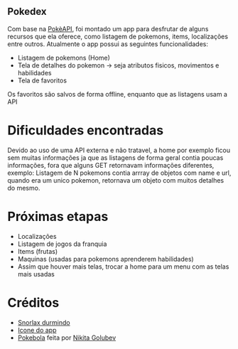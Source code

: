 ## Pokedex

Com base na [PokèAPI](https://pokeapi.co/), foi montado um app para desfrutar de alguns recursos que ela oferece, como listagem de pokemons, items, localizações entre outros. Atualmente
o app possui as seguintes funcionalidades:

- Listagem de pokemons (Home)
- Tela de detalhes do pokemon -> seja atributos fisicos, movimentos e habilidades
- Tela de favoritos

Os favoritos são salvos de forma offline, enquanto que as listagens usam a API

# Dificuldades encontradas

Devido ao uso de uma API externa e não tratavel, a home por exemplo ficou sem muitas informações ja que as listagens de forma geral contia poucas informações, fora que alguns GET retornavam
informações diferentes, exemplo: Listagem de N pokemons contia arrray de objetos com name e url, quando era um unico pokemon, retornava um objeto com muitos detalhes do mesmo.

# Próximas etapas

- Localizações
- Listagem de jogos da franquia
- Items (frutas)
- Maquinas (usadas para pokemons aprenderem habilidades)
- Assim que houver mais telas, trocar a home para um menu com as telas mais usadas

# Créditos

- [Snorlax durmindo](https://www.pngfind.com/mpng/iTxbxoo_transparent-snorlax-pokemon-snorlax-fusion-hd-png-download/)
- [Icone do app](https://icon-library.com/icon/pokedex-icon-5.html)
- [Pokebola](https://www.flaticon.com/free-icon/pokeball_361998?term=pokeball&page=1&position=2) feita por [Nikita Golubev](https://www.flaticon.com/authors/nikita-golubev)
